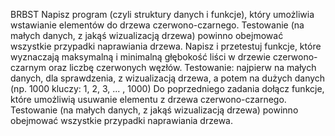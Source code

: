 BRBST
Napisz program (czyli struktury danych i funkcje), który umożliwia wstawianie elementów do drzewa czerwono-czarnego. Testowanie (na małych danych, z jakąś wizualizacją drzewa) powinno obejmować wszystkie przypadki naprawiania drzewa.
Napisz i przetestuj funkcje, które wyznaczają maksymalną i minimalną głębokość liści w drzewie czerwono-czarnym oraz liczbę czerwonych węzłów. Testowanie: najpierw na małych danych, dla sprawdzenia, z wizualizacją drzewa, a potem na dużych danych (np. 1000 kluczy: 1, 2, 3, ... , 1000)
Do poprzedniego zadania dołącz funkcje, które umożliwią usuwanie elementu z drzewa czerwono-czarnego. Testowanie (na małych danych, z jakąś wizualizacją drzewa) powinno obejmować wszystkie przypadki naprawiania drzewa.
